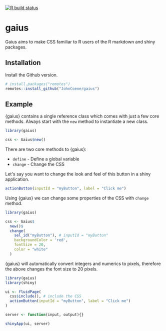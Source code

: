 <div>

<!-- badges: start -->
[![R build status](https://github.com/JohnCoene/gaius/workflows/R-CMD-check/badge.svg)](https://github.com/JohnCoene/gaius/actions)
<!-- badges: end -->

# gaius

</div>

Gaius aims to make CSS familiar to R users of  the R markdown and shiny packages.

## Installation

Install the Github version.

``` r
# install.packages("remotes")
remotes::install_github("JohnCoene/gaius")
```

## Example

{gaius} contains a single reference class which comes with just a few core methods. Always start with the `new` method to instantiate a new class.

```r
library(gaius)

css <- Gaius$new()
```

There are two core methods to {gaius}:

- `define` - Define a global variable
- `change` - Change the CSS

Let's say you want to change the look and feel of this button in a shiny application.

```r
actionButton(inputId = "myButton", label = "Click me")
```

Using {gaius} we can change some properties of the CSS with `change` method.

```r
library(gaius)

css <- Gaius$
  new()$
  change(
    sel_id("myButton"), # inputId = "myButton"
    backgroundColor = 'red', 
    fontSize = 20,
    color = "white"
  )
```

{gaius} will automatically convert integers and numerics to pixels, therefore the above changes the font size to 20 pixels.

```r
library(gaius)
library(shiny)

ui <- fluidPage(
  css$include(), # include the CSS
  actionButton(inputId = "myButton", label = "Click me")
)

server <- function(input, output){}

shinyApp(ui, server)
```

